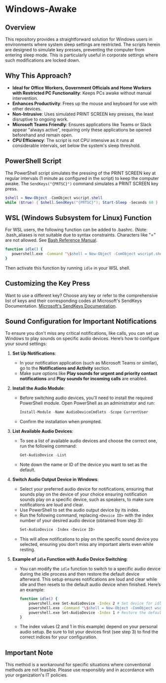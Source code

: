 # Windows-Awake

## Overview

This repository provides a straightforward solution for Windows users in environments where system sleep settings are restricted. The scripts herein are designed to simulate key presses, preventing the computer from entering sleep mode. This is particularly useful in corporate settings where such modifications are locked down.

## Why This Approach?

- **Ideal for Office Workers, Government Officials and Home Workers with Restricted PC Functionality**: Keeps PCs awake without manual intervention.
- **Enhances Productivity**: Frees up the mouse and keyboard for use with other devices.
- **Non-Intrusive**: Uses simulated PRINT SCREEN key presses, the least disruptive to ongoing work.
- **Microsoft Teams Friendly**: Ensures applications like Teams or Slack appear "always active", requiring only these applications be opened beforehand and remain open.
- **CPU Efficiency**: The script is not CPU intensive as it runs at considerable intervals, set below the system's sleep threshold.

## PowerShell Script

The PowerShell script simulates the pressing of the PRINT SCREEN key at regular intervals (1 minute as configured in the script) to keep the computer awake. The `SendKeys("{PRTSC}")` command simulates a PRINT SCREEN key press.

```powershell
$shell = New-Object -ComObject wscript.shell
while ($true) { $shell.SendKeys("{PRTSC}"); Start-Sleep -Seconds 60 }
```

## WSL (Windows Subsystem for Linux) Function

For WSL users, the following function can be added to .bashrc. (Note: .bash_aliases is not suitable due to syntax constraints. Characters like "=" are not allowed. See [Bash Reference Manual](https://www.gnu.org/software/bash/manual/html_node/Aliases.html).

```bash
function idle() {
   powershell.exe -Command "\$shell = New-Object -ComObject wscript.shell; while (\$true) { \$shell.SendKeys(\"{PRTSC}\"); Start-Sleep -Seconds 60 }"
}
```

Then activate this function by running ```idle``` in your WSL shell.

## Customizing the Key Press

Want to use a different key? Choose any key or refer to the comprehensive list of keys and their corresponding codes at Microsoft's SendKeys Documentation. [Microsoft's SendKeys Documentation](https://learn.microsoft.com/en-us/dotnet/api/system.windows.forms.sendkeys?view=windowsdesktop-8.0).

## Sound Configuration for Important Notifications

To ensure you don't miss any critical notifications, like calls, you can set up Windows to play sounds on specific audio devices. Here’s how to configure your sound settings:

1. **Set Up Notifications**:
   - In your notification application (such as Microsoft Teams or similar), go to the **Notifications and Activity** section.
   - Make sure options like **Play sounds for urgent and priority contact notifications** and **Play sounds for incoming calls** are enabled.

2. **Install the Audio Module**:
   - Before switching audio devices, you'll need to install the required PowerShell module. Open PowerShell as an administrator and run:
     ```powershell
     Install-Module -Name AudioDeviceCmdlets -Scope CurrentUser
     ```
   - Confirm the installation when prompted.

3. **List Available Audio Devices**:
   - To see a list of available audio devices and choose the correct one, run the following command:
     ```powershell
     Get-AudioDevice -List
     ```
   - Note down the name or ID of the device you want to set as the default.

4. **Switch Audio Output Device in Windows**:
   - Select your preferred audio device for notifications, ensuring that sounds play on the device of your choice ensuring notification sounds play on a specific device, such as speakers, to make sure notifications are loud and clear.
   - Use PowerShell to set the audio output device by its index.
   - Run the following command, replacing `<Device ID>` with the index number of your desired audio device (obtained from step 3):
     ```powershell
     Set-AudioDevice -Index <Device ID>
     ```
   - This will allow notifications to play on the specific sound device you selected, ensuring you don’t miss any important alerts even while resting.


5. **Example of `idle` Function with Audio Device Switching**:
   - You can modify the `idle` function to switch to a specific audio device during the idle process and then restore the default device afterward. This setup ensures notifications are loud and clear while idle and then resets to the default audio device when finished. Here’s an example:
     ```bash
     function idle() {
         powershell.exe Set-AudioDevice -Index 2 # Set device for idle, like speakers
         powershell.exe -Command "\$shell = New-Object -ComObject wscript.shell; while (\$true) { \$shell.SendKeys(\"{PRTSC}\"); Start-Sleep -Seconds 60 }"
         powershell.exe Set-AudioDevice -Index 1 # Restore the default device
     }
     ```
   - The index values (2 and 1 in this example) depend on your personal audio setup. Be sure to list your devices first (see step 3) to find the correct indices for your configuration.

## Important Note

This method is a workaround for specific situations where conventional methods are not feasible. Please use responsibly and in accordance with your organization's IT policies.
